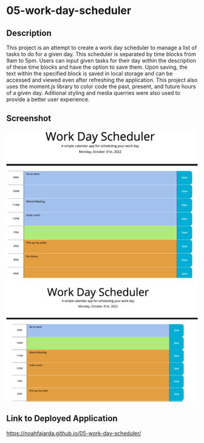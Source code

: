 # 05-work-day-scheduler

## Description

This project is an attempt to create a work day scheduler to manage a list of tasks to do for a given day. This scheduler is separated by time blocks from 9am to 5pm. Users can input given tasks for their day within the description of these time blocks and have the option to save them. Upon saving, the text within the specified block is saved in local storage and can be accessed and viewed even after refreshing the application. This project also uses the moment.js library to color code the past, present, and future hours of a given day. Aditional styling and media querries were also used to provide a better user experience.

## Screenshot

![App Screenshot](https://github.com/noahfajarda/05-work-day-scheduler/blob/main/Screenshot%202022-10-31%20at%2011.19.17%20PM.png)
![App Screenshot](https://github.com/noahfajarda/05-work-day-scheduler/blob/main/Screenshot%202022-10-31%20at%2011.20.17%20PM.png)

## Link to Deployed Application

https://noahfajarda.github.io/05-work-day-scheduler/
